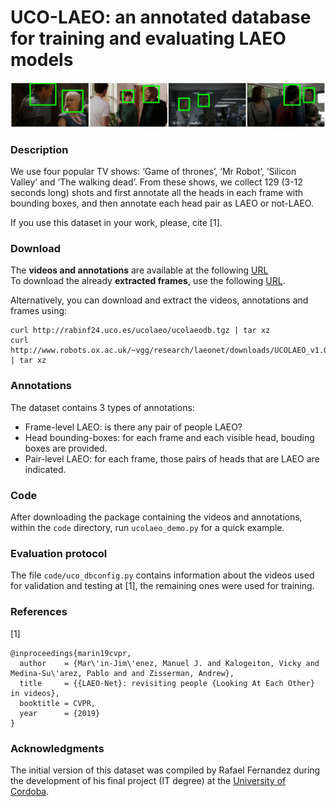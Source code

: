 # UCO-LAEO: an annotated database for training and evaluating LAEO models

<div align="center">
    <img src="./ucolaeodb_samples.jpg" alt="UCO-LAEO database" width="640">
</div>

### Description 
We use four popular TV shows: ‘Game of thrones’, ‘Mr Robot’, ‘Silicon Valley’ and ‘The walking dead’. From these shows, we collect 129 (3-12 seconds long) shots and first annotate all the heads
in each frame with bounding boxes, and then annotate each head pair as LAEO or not-LAEO.

If you use this dataset in your work, please, cite [1].

### Download
The **videos and annotations** are available at the following [URL](http://rabinf24.uco.es/ucolaeo/ucolaeodb.tgz)    
To download the already **extracted frames**, use the following [URL](http://www.robots.ox.ac.uk/~vgg/research/laeonet/downloads/UCOLAEO_v1.0_frames.tar.gz). 

Alternatively, you can download and extract the videos, annotations and frames using: 

    curl http://rabinf24.uco.es/ucolaeo/ucolaeodb.tgz | tar xz
    curl http://www.robots.ox.ac.uk/~vgg/research/laeonet/downloads/UCOLAEO_v1.0_frames.tar.gz | tar xz

### Annotations
The dataset contains 3 types of annotations:
 + Frame-level LAEO: is there any pair of people LAEO?
 + Head bounding-boxes: for each frame and each visible head, bouding boxes are provided.
 + Pair-level LAEO: for each frame, those pairs of heads that are LAEO are indicated. 
 
### Code
After downloading the package containing the videos and annotations, within the `code` directory, run `ucolaeo_demo.py` for a quick example.

### Evaluation protocol
The file `code/uco_dbconfig.py` contains information about the videos used for validation and testing at [1], the remaining ones were used for training.

### References
[1]
```
@inproceedings{marin19cvpr,
  author    = {Mar\'in-Jim\'enez, Manuel J. and Kalogeiton, Vicky and Medina-Su\'arez, Pablo and and Zisserman, Andrew},
  title     = {{LAEO-Net}: revisiting people {Looking At Each Other} in videos},
  booktitle = CVPR,
  year      = {2019}
}
```

### Acknowledgments

The initial version of this dataset was compiled by Rafael Fernandez during the development of his final project (IT degree) at the [University of Cordoba](http://www.uco.es/investiga/grupos/ava/node/42).
